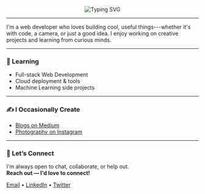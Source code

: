 <!-- Animated Typing SVG Header -->
<p align="center">
  <img src="https://readme-typing-svg.demolab.com?font=Fira+Code&size=25&duration=3000&pause=1000&center=true&vCenter=true&width=435&lines=Hi%2C+I'm+Farhan!;Exploring+Web+Dev+%26+Cloud+%F0%9F%9A%80" alt="Typing SVG" />
</p>

---

I'm a web developer who loves building cool, useful things---whether it's with code, a camera, or just a good idea. I enjoy working on creative projects and learning from curious minds.

---

### 🌱 Learning

- Full-stack Web Development  
- Cloud deployment & tools  
- Machine Learning side projects  

---

### ✍️ I Occasionally Create

- [Blogs on Medium](https://medium.com/@farhansayyed1656)  
- [Photography on Instagram](https://www.instagram.com/farhansayyed165/)

---

### 🤝 Let’s Connect

I'm always open to chat, collaborate, or help out.  
**Reach out — I'd love to connect!**

[Email](mailto:farhansayyed1656@gmail.com) • [LinkedIn](https://linkedin.com/in/farhan-sayyed-49a71b243) • [Twitter](https://twitter.com/fsay165)
